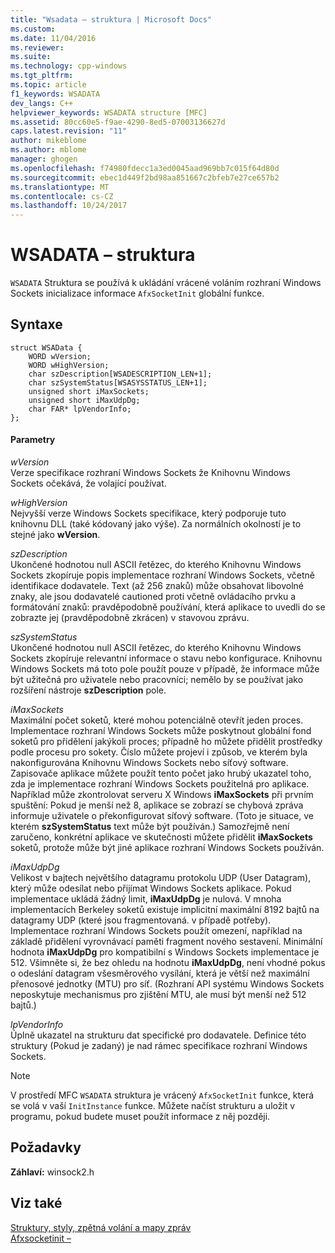 ```yaml
---
title: "Wsadata – struktura | Microsoft Docs"
ms.custom: 
ms.date: 11/04/2016
ms.reviewer: 
ms.suite: 
ms.technology: cpp-windows
ms.tgt_pltfrm: 
ms.topic: article
f1_keywords: WSADATA
dev_langs: C++
helpviewer_keywords: WSADATA structure [MFC]
ms.assetid: 80cc60e5-f9ae-4290-8ed5-07003136627d
caps.latest.revision: "11"
author: mikeblome
ms.author: mblome
manager: ghogen
ms.openlocfilehash: f74980fdecc1a3ed0045aad969bb7c015f64d80d
ms.sourcegitcommit: ebec1d449f2bd98aa851667c2bfeb7e27ce657b2
ms.translationtype: MT
ms.contentlocale: cs-CZ
ms.lasthandoff: 10/24/2017
---
```

# <a name="wsadata-structure"></a>WSADATA – struktura
`WSADATA` Struktura se používá k ukládání vrácené voláním rozhraní Windows Sockets inicializace informace `AfxSocketInit` globální funkce.  
  
## <a name="syntax"></a>Syntaxe  
  
```  
struct WSAData {  
    WORD wVersion;  
    WORD wHighVersion;  
    char szDescription[WSADESCRIPTION_LEN+1];  
    char szSystemStatus[WSASYSSTATUS_LEN+1];  
    unsigned short iMaxSockets;  
    unsigned short iMaxUdpDg;  
    char FAR* lpVendorInfo;  
};  
```  
  
#### <a name="parameters"></a>Parametry  
 *wVersion*  
 Verze specifikace rozhraní Windows Sockets že Knihovnu Windows Sockets očekává, že volající používat.  
  
 *wHighVersion*  
 Nejvyšší verze Windows Sockets specifikace, který podporuje tuto knihovnu DLL (také kódovaný jako výše). Za normálních okolností je to stejné jako **wVersion**.  
  
 *szDescription*  
 Ukončené hodnotou null ASCII řetězec, do kterého Knihovnu Windows Sockets zkopíruje popis implementace rozhraní Windows Sockets, včetně identifikace dodavatele. Text (až 256 znaků) může obsahovat libovolné znaky, ale jsou dodavatelé cautioned proti včetně ovládacího prvku a formátování znaků: pravděpodobně používání, která aplikace to uvedli do se zobrazte jej (pravděpodobně zkrácen) v stavovou zprávu.  
  
 *szSystemStatus*  
 Ukončené hodnotou null ASCII řetězec, do kterého Knihovnu Windows Sockets zkopíruje relevantní informace o stavu nebo konfigurace. Knihovnu Windows Sockets má toto pole použít pouze v případě, že informace může být užitečná pro uživatele nebo pracovníci; nemělo by se používat jako rozšíření nástroje **szDescription** pole.  
  
 *iMaxSockets*  
 Maximální počet soketů, které mohou potenciálně otevřít jeden proces. Implementace rozhraní Windows Sockets může poskytnout globální fond soketů pro přidělení jakýkoli proces; případně ho můžete přidělit prostředky podle procesu pro sokety. Číslo můžete projeví i způsob, ve kterém byla nakonfigurována Knihovnu Windows Sockets nebo síťový software. Zapisovače aplikace můžete použít tento počet jako hrubý ukazatel toho, zda je implementace rozhraní Windows Sockets použitelná pro aplikace. Například může zkontrolovat serveru X Windows **iMaxSockets** při prvním spuštění: Pokud je menší než 8, aplikace se zobrazí se chybová zpráva informuje uživatele o překonfigurovat síťový software. (Toto je situace, ve kterém **szSystemStatus** text může být používán.) Samozřejmě není zaručeno, konkrétní aplikace ve skutečnosti můžete přidělit **iMaxSockets** soketů, protože může být jiné aplikace rozhraní Windows Sockets používán.  
  
 *iMaxUdpDg*  
 Velikost v bajtech největšího datagramu protokolu UDP (User Datagram), který může odesílat nebo přijímat Windows Sockets aplikace. Pokud implementace ukládá žádný limit, **iMaxUdpDg** je nulová. V mnoha implementacích Berkeley soketů existuje implicitní maximální 8192 bajtů na datagramy UDP (které jsou fragmentovaná. v případě potřeby). Implementace rozhraní Windows Sockets použít omezení, například na základě přidělení vyrovnávací paměti fragment nového sestavení. Minimální hodnota **iMaxUdpDg** pro kompatibilní s Windows Sockets implementace je 512. Všimněte si, že bez ohledu na hodnotu **iMaxUdpDg**, není vhodné pokus o odeslání datagram všesměrového vysílání, která je větší než maximální přenosové jednotky (MTU) pro síť. (Rozhraní API systému Windows Sockets neposkytuje mechanismus pro zjištění MTU, ale musí být menší než 512 bajtů.)  
  
 *lpVendorInfo*  
 Úplně ukazatel na strukturu dat specifické pro dodavatele. Definice této struktury (Pokud je zadaný) je nad rámec specifikace rozhraní Windows Sockets.  
  
> [!NOTE]
>  V prostředí MFC `WSADATA` struktura je vrácený `AfxSocketInit` funkce, která se volá v vaší `InitInstance` funkce. Můžete načíst strukturu a uložit v programu, pokud budete muset použít informace z něj později.  
  
## <a name="requirements"></a>Požadavky  
 **Záhlaví:** winsock2.h  
  
## <a name="see-also"></a>Viz také  
 [Struktury, styly, zpětná volání a mapy zpráv](../../mfc/reference/structures-styles-callbacks-and-message-maps.md)   
 [Afxsocketinit –](../../mfc/reference/application-information-and-management.md#afxsocketinit)

